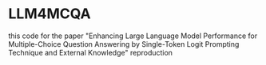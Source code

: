 # LLM4MCQA
this code for the paper "Enhancing Large Language Model Performance for Multiple-Choice Question Answering by Single-Token Logit Prompting Technique and External Knowledge" reproduction
